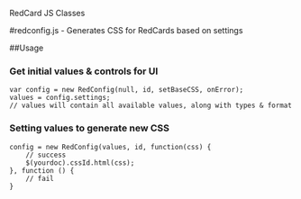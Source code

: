 RedCard JS Classes

#redconfig.js - Generates CSS for RedCards based on settings

##Usage

### Get initial values & controls for UI

	var config = new RedConfig(null, id, setBaseCSS, onError);
	values = config.settings;
	// values will contain all available values, along with types & format

### Setting values to generate new CSS

	config = new RedConfig(values, id, function(css) {
		// success
		$(yourdoc).cssId.html(css);
	}, function () {
		// fail
	}

